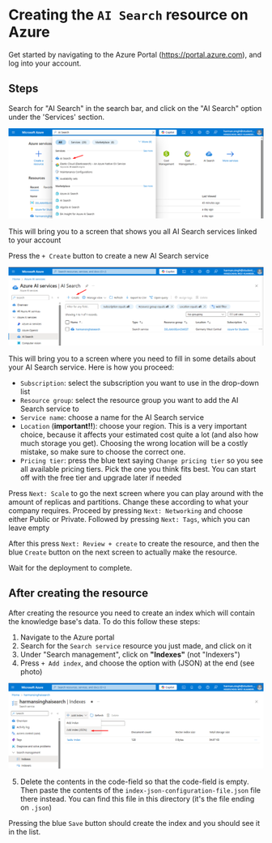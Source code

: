 # Creating the `AI Search` resource on Azure

Get started by navigating to the Azure Portal (<https://portal.azure.com>), and log into your account.

## Steps

Search for "AI Search" in the search bar, and click on the "AI Search" option under the 'Services' section.

![1_SearchBar](./images/1_SearchBar.png)

This will bring you to a screen that shows you all AI Search services linked to your account

Press the `+ Create` button to create a new AI Search service

![2_Create](./images/2_Create.png)

This will bring you to a screen where you need to fill in some details about your AI Search service. Here is how you proceed:

- `Subscription`: select the subscription you want to use in the drop-down list
- `Resource group`: select the resource group you want to add the AI Search service to
- `Service name`: choose a name for the AI Search service
- `Location` (**important!!**): choose your region. This is a very important choice, because it affects your estimated cost quite a lot (and also how much storage you get). Choosing the wrong location will be a costly mistake, so make sure to choose the correct one.
- `Pricing tier`: press the blue text saying `Change pricing tier` so you see all available pricing tiers. Pick the one you think fits best. You can start off with the free tier and upgrade later if needed

Press `Next: Scale` to go the next screen where you can play around with the amount of replicas and partitions. Change these according to what your company requires. Proceed by pressing `Next: Networking` and choose either Public or Private. Followed by pressing `Next: Tags`, which you can leave empty

After this press `Next: Review + create` to create the resource, and then the blue `Create` button on the next screen to actually make the resource.

Wait for the deployment to complete.

## After creating the resource

After creating the resource you need to create an index which will contain the knowledge base's data. To do this follow these steps:

1. Navigate to the Azure portal
2. Search for the `Search service` resource you just made, and click on it
3. Under "Search management", click on **"Indexes"** (not "Indexers")
4. Press `+ Add index`, and choose the option with (JSON) at the end (see photo)

![3_CreateIndex](./images/3_CreateIndex.png)

<!-- markdownlint-disable MD029 -->
5. Delete the contents in the code-field so that the code-field is empty. Then paste the contents of the `index-json-configuration-file.json` file there instead. You can find this file in this directory (it's the file ending on `.json`)

Pressing the blue `Save` button should create the index and you should see it in the list.
